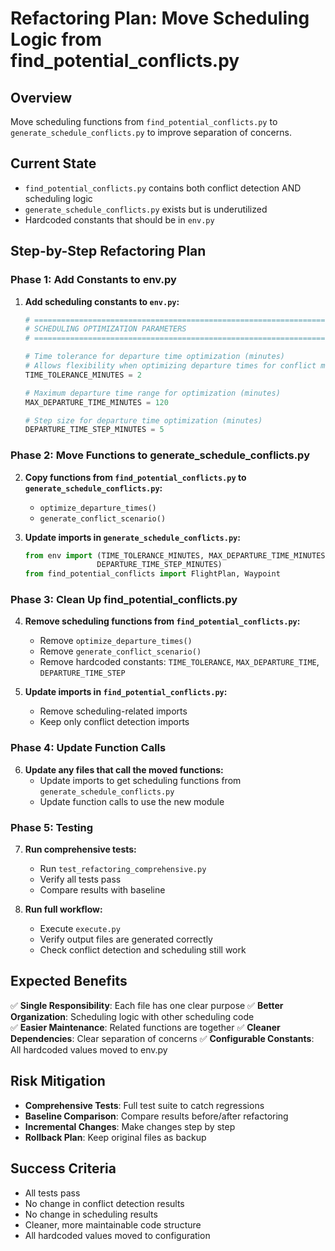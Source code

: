 # Refactoring Plan: Move Scheduling Logic from find_potential_conflicts.py

## Overview
Move scheduling functions from `find_potential_conflicts.py` to `generate_schedule_conflicts.py` to improve separation of concerns.

## Current State
- `find_potential_conflicts.py` contains both conflict detection AND scheduling logic
- `generate_schedule_conflicts.py` exists but is underutilized
- Hardcoded constants that should be in `env.py`

## Step-by-Step Refactoring Plan

### Phase 1: Add Constants to env.py

1. **Add scheduling constants to `env.py`:**
   ```python
   # =============================================================================
   # SCHEDULING OPTIMIZATION PARAMETERS
   # =============================================================================
   
   # Time tolerance for departure time optimization (minutes)
   # Allows flexibility when optimizing departure times for conflict maximization
   TIME_TOLERANCE_MINUTES = 2
   
   # Maximum departure time range for optimization (minutes)
   MAX_DEPARTURE_TIME_MINUTES = 120
   
   # Step size for departure time optimization (minutes)
   DEPARTURE_TIME_STEP_MINUTES = 5
   ```

### Phase 2: Move Functions to generate_schedule_conflicts.py

2. **Copy functions from `find_potential_conflicts.py` to `generate_schedule_conflicts.py`:**
   - `optimize_departure_times()`
   - `generate_conflict_scenario()`

3. **Update imports in `generate_schedule_conflicts.py`:**
   ```python
   from env import (TIME_TOLERANCE_MINUTES, MAX_DEPARTURE_TIME_MINUTES, 
                   DEPARTURE_TIME_STEP_MINUTES)
   from find_potential_conflicts import FlightPlan, Waypoint
   ```

### Phase 3: Clean Up find_potential_conflicts.py

4. **Remove scheduling functions from `find_potential_conflicts.py`:**
   - Remove `optimize_departure_times()`
   - Remove `generate_conflict_scenario()`
   - Remove hardcoded constants: `TIME_TOLERANCE`, `MAX_DEPARTURE_TIME`, `DEPARTURE_TIME_STEP`

5. **Update imports in `find_potential_conflicts.py`:**
   - Remove scheduling-related imports
   - Keep only conflict detection imports

### Phase 4: Update Function Calls

6. **Update any files that call the moved functions:**
   - Update imports to get scheduling functions from `generate_schedule_conflicts.py`
   - Update function calls to use the new module

### Phase 5: Testing

7. **Run comprehensive tests:**
   - Run `test_refactoring_comprehensive.py`
   - Verify all tests pass
   - Compare results with baseline

8. **Run full workflow:**
   - Execute `execute.py`
   - Verify output files are generated correctly
   - Check conflict detection and scheduling still work

## Expected Benefits

✅ **Single Responsibility**: Each file has one clear purpose
✅ **Better Organization**: Scheduling logic with other scheduling code  
✅ **Easier Maintenance**: Related functions are together
✅ **Cleaner Dependencies**: Clear separation of concerns
✅ **Configurable Constants**: All hardcoded values moved to env.py

## Risk Mitigation

- **Comprehensive Tests**: Full test suite to catch regressions
- **Baseline Comparison**: Compare results before/after refactoring
- **Incremental Changes**: Make changes step by step
- **Rollback Plan**: Keep original files as backup

## Success Criteria

- All tests pass
- No change in conflict detection results
- No change in scheduling results  
- Cleaner, more maintainable code structure
- All hardcoded values moved to configuration 